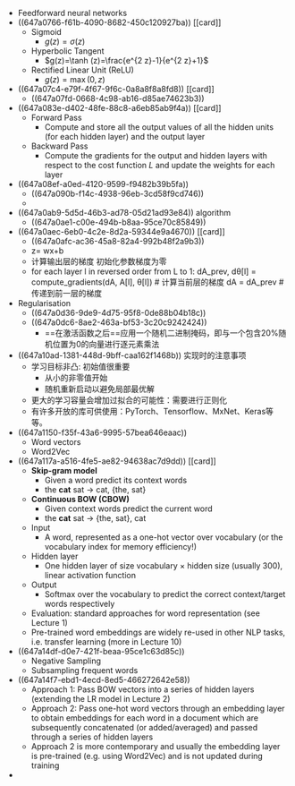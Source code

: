 - Feedforward neural networks
- ((647a0766-f61b-4090-8682-450c120927ba)) [[card]]
	- Sigmoid
		- $g(z)=\sigma(z)$
	- Hyperbolic Tangent
		- $g(z)=\tanh (z)=\frac{e^{2 z}-1}{e^{2 z}+1}$
	- Rectified Linear Unit (ReLU)
		- $g(z)=\max (0, z)$
- ((647a07c4-e79f-4f67-9f6c-0a8a8f8a8fd8)) [[card]]
	- ((647a07fd-0668-4c98-ab16-d85ae74623b3))
- ((647a083e-d402-48fe-88c8-a6eb85ab9f4a)) [[card]]
	- Forward Pass
		- Compute and store all the output values of all the hidden units (for each hidden layer) and the output layer
	- Backward Pass
		- Compute the gradients for the output and hidden layers with respect to the cost function $L$ and update the weights for each layer
- ((647a08ef-a0ed-4120-9599-f9482b39b5fa))
	- ((647a090b-f14c-4938-96eb-3cd58f9cd746))
	-
- ((647a0ab9-5d5d-46b3-ad78-05d21ad93e84)) algorithm
	- ((647a0ae1-c00e-494b-b8aa-95ce70c85849))
- ((647a0aec-6eb0-4c2e-8d2a-59344e9a4670)) [[card]]
	- ((647a0afc-ac36-45a8-82a4-992b48f2a9b3))
	- z= wx+b
	- 计算输出层的梯度
	  初始化参数梯度为零
	- for each layer l in reversed order from L to 1:
	  dA_prev, dθ[l] = compute_gradients(dA, A[l], θ[l]) # 计算当前层的梯度
	  dA = dA_prev # 传递到前一层的梯度
- Regularisation
	- ((647a0d36-9de9-4d75-95f8-0de88b04b18c))
	- ((647a0dc6-8ae2-463a-bf53-3c20c9242424))
		- ==在激活函数之后==应用一个随机二进制掩码，即与一个包含20%随机位置为0的向量进行逐元素乘法
- ((647a10ad-1381-448d-9bff-caa162f1468b)) 实现时的注意事项
	- 学习目标非凸: 初始值很重要
		- 从小的非零值开始
		- 随机重新启动以避免局部最优解
	- 更大的学习容量会增加过拟合的可能性：需要进行正则化
	- 有许多开放的库可供使用：PyTorch、Tensorflow、MxNet、Keras等等。
- ((647a1150-f35f-43a6-9995-57bea646eaac))
	- Word vectors
	- Word2Vec
- ((647a117a-a516-4fe5-ae82-94638ac7d9dd)) [[card]]
	- **Skip-gram model**
		- Given a word predict its context words
		- the **cat** sat → cat, {the, sat}
	- **Continuous BOW (CBOW)**
		- Given context words predict the current word
		- the **cat** sat → {the, sat}, cat
	- Input
		- A word, represented as a one-hot vector over vocabulary (or the vocabulary index for memory efficiency!)
	- Hidden layer
		- One hidden layer of size vocabulary × hidden size (usually 300), linear activation function
	- Output
		- Softmax over the vocabulary to predict the correct context/target words respectively
	- Evaluation: standard approaches for word representation (see Lecture 1)
	- Pre-trained word embeddings are widely re-used in other NLP tasks, i.e. transfer learning (more in Lecture 10)
- ((647a14df-d0e7-421f-beaa-95ce1c63d85c))
	- Negative Sampling
	- Subsampling frequent words
- ((647a14f7-ebd1-4ecd-8ed5-466272642e58))
	- Approach 1: Pass BOW vectors into a series of hidden layers (extending the LR model in Lecture 2)
	- Approach 2: Pass one-hot word vectors through an embedding layer to obtain embeddings for each word in a document which are subsequently concatenated (or added/averaged) and passed through a series of hidden layers
	- Approach 2 is more contemporary and usually the embedding layer is pre-trained (e.g. using Word2Vec) and is not updated during training
-
